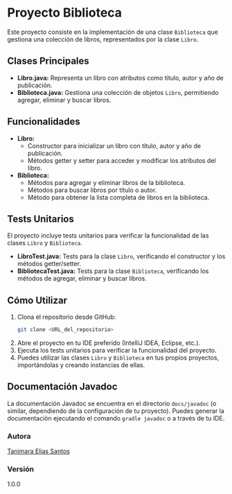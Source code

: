 # Proyecto Biblioteca

Este proyecto consiste en la implementación de una clase `Biblioteca` que gestiona una colección de libros, representados por la clase `Libro`.

## Clases Principales

* **Libro.java:** Representa un libro con atributos como título, autor y año de publicación.
* **Biblioteca.java:** Gestiona una colección de objetos `Libro`, permitiendo agregar, eliminar y buscar libros.

## Funcionalidades

* **Libro:**
    * Constructor para inicializar un libro con título, autor y año de publicación.
    * Métodos getter y setter para acceder y modificar los atributos del libro.
* **Biblioteca:**
    * Métodos para agregar y eliminar libros de la biblioteca.
    * Métodos para buscar libros por título o autor.
    * Método para obtener la lista completa de libros en la biblioteca.

## Tests Unitarios

El proyecto incluye tests unitarios para verificar la funcionalidad de las clases `Libro` y `Biblioteca`.

* **LibroTest.java:** Tests para la clase `Libro`, verificando el constructor y los métodos getter/setter.
* **BibliotecaTest.java:** Tests para la clase `Biblioteca`, verificando los métodos de agregar, eliminar y buscar libros.

## Cómo Utilizar

1.  Clona el repositorio desde GitHub:
    ```bash
    git clone <URL_del_repositorio>
    ```
2.  Abre el proyecto en tu IDE preferido (IntelliJ IDEA, Eclipse, etc.).
3.  Ejecuta los tests unitarios para verificar la funcionalidad del proyecto.
4.  Puedes utilizar las clases `Libro` y `Biblioteca` en tus propios proyectos, importándolas y creando instancias de ellas.

## Documentación Javadoc

La documentación Javadoc se encuentra en el directorio `docs/javadoc` (o similar, dependiendo de la configuración de tu proyecto). Puedes generar la documentación ejecutando el comando `gradle javadoc` o a través de tu IDE.

### Autora

[Tanimara Elias Santos](https://github.com/tanimaraeliassantos)

### Versión

1.0.0
